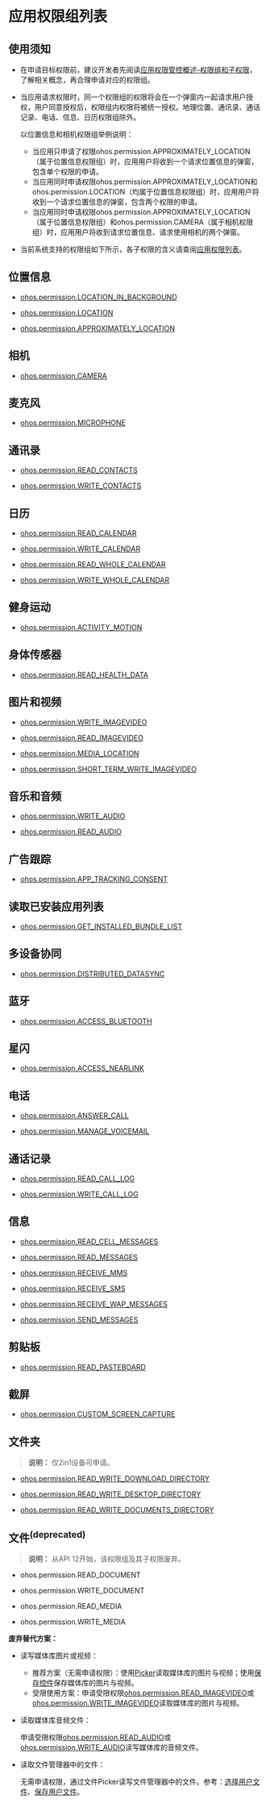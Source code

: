 # 应用权限组列表

## 使用须知

- 在申请目标权限前，建议开发者先阅读[应用权限管控概述-权限组和子权限](app-permission-mgmt-overview.md#权限组和子权限)，了解相关概念，再合理申请对应的权限组。

- 当应用请求权限时，同一个权限组的权限将会在一个弹窗内一起请求用户授权，用户同意授权后，权限组内权限将被统一授权。地理位置、通讯录、通话记录、电话、信息、日历权限组除外。
  
  以位置信息和相机权限组举例说明：

  - 当应用只申请了权限ohos.permission.APPROXIMATELY_LOCATION（属于位置信息权限组）时，应用用户将收到一个请求位置信息的弹窗，包含单个权限的申请。
  - 当应用同时申请权限ohos.permission.APPROXIMATELY_LOCATION和ohos.permission.LOCATION（均属于位置信息权限组）时，应用用户将收到一个请求位置信息的弹窗，包含两个权限的申请。
  - 当应用同时申请权限ohos.permission.APPROXIMATELY_LOCATION（属于位置信息权限组）和ohos.permission.CAMERA（属于相机权限组）时，应用用户将收到请求位置信息、请求使用相机的两个弹窗。

- 当前系统支持的权限组如下所示，各子权限的含义请查阅[应用权限列表](permissions-for-all-user.md)。

## 位置<!--Del-->信息<!--DelEnd-->

- [ohos.permission.LOCATION_IN_BACKGROUND](permissions-for-all-user.md#ohospermissionlocation_in_background)

- [ohos.permission.LOCATION](permissions-for-all-user.md#ohospermissionlocation)

- [ohos.permission.APPROXIMATELY_LOCATION](permissions-for-all-user.md#ohospermissionapproximately_location)

## 相机

- [ohos.permission.CAMERA](permissions-for-all-user.md#ohospermissioncamera)

## 麦克风

- [ohos.permission.MICROPHONE](permissions-for-all-user.md#ohospermissionmicrophone)

## 通讯录

- [ohos.permission.READ_CONTACTS](restricted-permissions.md#ohospermissionread_contacts)

- [ohos.permission.WRITE_CONTACTS](restricted-permissions.md#ohospermissionwrite_contacts)

## 日历

- [ohos.permission.READ_CALENDAR](permissions-for-all-user.md#ohospermissionread_calendar)
 
- [ohos.permission.WRITE_CALENDAR](permissions-for-all-user.md#ohospermissionwrite_calendar)
 
<!--Del-->
- [ohos.permission.READ_WHOLE_CALENDAR](permissions-for-system-apps-user.md#ohospermissionread_whole_calendar)

- [ohos.permission.WRITE_WHOLE_CALENDAR](permissions-for-system-apps-user.md#ohospermissionwrite_whole_calendar)
<!--DelEnd-->

<!--RP1-->
## 健身运动

- [ohos.permission.ACTIVITY_MOTION](permissions-for-all-user.md#ohospermissionactivity_motion)

## 身体传感器

- [ohos.permission.READ_HEALTH_DATA](permissions-for-all-user.md#ohospermissionread_health_data)
<!--RP1End-->

## 图片和视频

- [ohos.permission.WRITE_IMAGEVIDEO](restricted-permissions.md#ohospermissionwrite_imagevideo)

- [ohos.permission.READ_IMAGEVIDEO](restricted-permissions.md#ohospermissionread_imagevideo)

- [ohos.permission.MEDIA_LOCATION](permissions-for-all-user.md#ohospermissionmedia_location)

- [ohos.permission.SHORT_TERM_WRITE_IMAGEVIDEO](restricted-permissions.md#ohospermissionshort_term_write_imagevideo)

## 音乐和音频

- [ohos.permission.WRITE_AUDIO](restricted-permissions.md#ohospermissionwrite_audio)

- [ohos.permission.READ_AUDIO](restricted-permissions.md#ohospermissionread_audio)

<!--RP2-->
## 广告跟踪

- [ohos.permission.APP_TRACKING_CONSENT](permissions-for-all-user.md#ohospermissionapp_tracking_consent)
<!--RP2End-->

<!--Del-->
## 读取已安装应用列表

- [ohos.permission.GET_INSTALLED_BUNDLE_LIST](permissions-for-system-apps-user.md#ohospermissionget_installed_bundle_list)
<!--DelEnd-->

<!--RP3-->
## 多设备协同

- [ohos.permission.DISTRIBUTED_DATASYNC](permissions-for-all-user.md#ohospermissiondistributed_datasync)

## 蓝牙

- [ohos.permission.ACCESS_BLUETOOTH](permissions-for-all-user.md#ohospermissionaccess_bluetooth)

## 星闪

- [ohos.permission.ACCESS_NEARLINK](permissions-for-all-user.md#ohospermissionaccess_nearlink)
<!--RP3End-->

<!--Del-->
## 电话

- [ohos.permission.ANSWER_CALL](permissions-for-system-apps-user.md#ohospermissionanswer_call)

- [ohos.permission.MANAGE_VOICEMAIL](permissions-for-system-apps-user.md#ohospermissionmanage_voicemail)

## 通话记录

- [ohos.permission.READ_CALL_LOG](permissions-for-system-apps-user.md#ohospermissionread_call_log)

- [ohos.permission.WRITE_CALL_LOG](permissions-for-system-apps-user.md#ohospermissionwrite_call_log)

## 信息

- [ohos.permission.READ_CELL_MESSAGES](permissions-for-system-apps-user.md#ohospermissionread_cell_messages)

- [ohos.permission.READ_MESSAGES](permissions-for-system-apps-user.md#ohospermissionread_messages)

- [ohos.permission.RECEIVE_MMS](permissions-for-system-apps-user.md#ohospermissionreceive_mms)

- [ohos.permission.RECEIVE_SMS](permissions-for-system-apps-user.md#ohospermissionreceive_sms)

- [ohos.permission.RECEIVE_WAP_MESSAGES](permissions-for-system-apps-user.md#ohospermissionreceive_wap_messages)

- [ohos.permission.SEND_MESSAGES](permissions-for-system-apps-user.md#ohospermissionsend_messages)
<!--DelEnd-->

## 剪贴板

- [ohos.permission.READ_PASTEBOARD](restricted-permissions.md#ohospermissionread_pasteboard)

## 截屏

- [ohos.permission.CUSTOM_SCREEN_CAPTURE](permissions-for-all-user.md#ohospermissioncustom_screen_capture)

## 文件夹

> **说明：**
> 仅2in1设备可申请。

- [ohos.permission.READ_WRITE_DOWNLOAD_DIRECTORY](permissions-for-all-user.md#ohospermissionread_write_download_directory)

- [ohos.permission.READ_WRITE_DESKTOP_DIRECTORY](restricted-permissions.md#ohospermissionread_write_desktop_directory)
- [ohos.permission.READ_WRITE_DOCUMENTS_DIRECTORY](permissions-for-all-user.md#ohospermissionread_write_documents_directory)

## 文件<sup>(deprecated)</sup>

> **说明：**
> 从API 12开始，该权限组及其子权限废弃。

<!--Del-->
- ohos.permission.READ_DOCUMENT

- ohos.permission.WRITE_DOCUMENT
<!--DelEnd-->
- ohos.permission.READ_MEDIA

- ohos.permission.WRITE_MEDIA

**废弃替代方案：**

- 读写媒体库图片或视频：

  - 推荐方案（无需申请权限）：使用[Picker](../../media/medialibrary/photoAccessHelper-photoviewpicker.md)读取媒体库的图片与视频；使用[保存控件](../../media/medialibrary/photoAccessHelper-savebutton.md#安全控件保存)保存媒体库的图片与视频。
  - 受限使用方案：申请受限权限[ohos.permission.READ_IMAGEVIDEO](restricted-permissions.md#ohospermissionread_imagevideo)或[ohos.permission.WRITE_IMAGEVIDEO](restricted-permissions.md#ohospermissionwrite_imagevideo)读取媒体库的图片与视频。

- 读取媒体库音频文件：

  申请受限权限[ohos.permission.READ_AUDIO](restricted-permissions.md#ohospermissionread_audio)或[ohos.permission.WRITE_AUDIO](restricted-permissions.md#ohospermissionwrite_audio)读写媒体库的音频文件。

- 读取文件管理器中的文件：

  无需申请权限，通过文件Picker读写文件管理器中的文件。参考：[选择用户文件](../../file-management/select-user-file.md#选择文档类文件)、[保存用户文件](../../file-management/save-user-file.md#保存文档类文件)。

